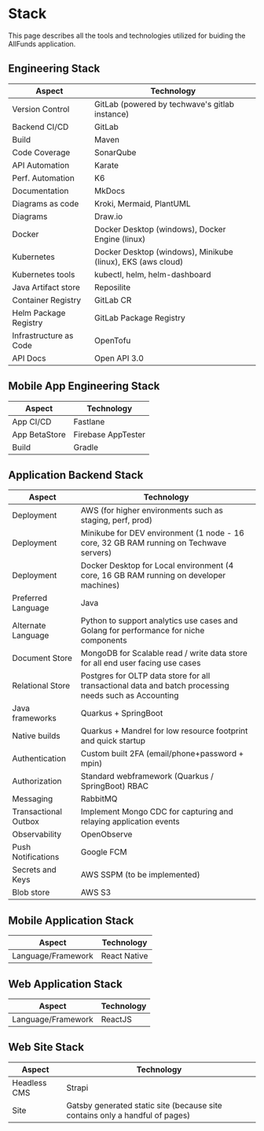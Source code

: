 # Stack

This page describes all the tools and technologies utilized for buiding the AllFunds application.

## Engineering Stack

Aspect                | Technology
----------------------|------------
Version Control       | GitLab (powered by techwave's gitlab instance) 
Backend CI/CD         | GitLab
Build                 | Maven
Code Coverage         | SonarQube
API Automation        | Karate
Perf. Automation      | K6
Documentation         | MkDocs
Diagrams as code      | Kroki, Mermaid, PlantUML
Diagrams              | Draw.io
Docker                | Docker Desktop (windows), Docker Engine (linux)
Kubernetes            | Docker Desktop (windows), Minikube (linux), EKS (aws cloud)
Kubernetes tools      | kubectl, helm, helm-dashboard
Java Artifact store   | Reposilite
Container Registry    | GitLab CR
Helm Package Registry | GitLab Package Registry
Infrastructure as Code| OpenTofu
API Docs              | Open API 3.0



## Mobile App Engineering Stack

Aspect                | Technology
----------------------|------------
App CI/CD             | Fastlane
App BetaStore         | Firebase AppTester
Build                 | Gradle

## Application Backend Stack

Aspect                | Technology
----------------------|------------
Deployment            | AWS (for higher environments such as staging, perf, prod)
Deployment            | Minikube for DEV environment (1 node - 16 core, 32 GB RAM running on Techwave servers)
Deployment            | Docker Desktop for Local environment (4 core, 16 GB RAM running on developer machines)
Preferred Language    | Java
Alternate Language    | Python to support analytics use cases and Golang for performance for niche components
Document Store        | MongoDB for Scalable read / write data store for all end user facing use cases
Relational Store      | Postgres for OLTP data store for all transactional data and batch processing needs such as Accounting 
Java frameworks       | Quarkus + SpringBoot
Native builds         | Quarkus + Mandrel for low resource footprint and quick startup
Authentication        | Custom built 2FA (email/phone+password + mpin)
Authorization         | Standard webframework (Quarkus / SpringBoot) RBAC
Messaging             | RabbitMQ
Transactional Outbox  | Implement Mongo CDC for capturing and relaying application events
Observability         | OpenObserve
Push Notifications    | Google FCM
Secrets and Keys      | AWS SSPM (to be implemented)
Blob store            | AWS S3


## Mobile Application Stack

Aspect                | Technology
----------------------|------------
Language/Framework    | React Native

## Web Application Stack

Aspect                | Technology
----------------------|------------
Language/Framework    | ReactJS


## Web Site Stack

Aspect                | Technology
----------------------|------------
Headless CMS          | Strapi
Site                  | Gatsby generated static site (because site contains only a handful of pages)
